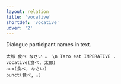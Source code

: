 ```yaml
---
layout: relation
title: 'vocative'
shortdef: 'vocative'
udver: '2'
---
```


Dialogue participant names in text.

~~~ sdparse
太郎 食べ なさい 。 \n Taro eat IMPERATIVE .
vocative(食べ, 太郎)
aux(食べ, なさい)
punct(食べ, 。)
~~~
<!-- Interlanguage links updated Čt lis 12 09:43:39 CET 2020 -->
